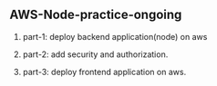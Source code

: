 ## AWS-Node-practice-ongoing

1. part-1: deploy backend application(node) on aws

2. part-2: add security and authorization.

3. part-3: deploy frontend application on aws.